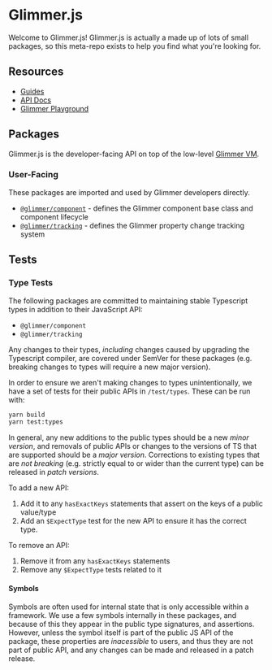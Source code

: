 # Glimmer.js

Welcome to Glimmer.js! Glimmer.js is actually a made up of lots of small
packages, so this meta-repo exists to help you find what you're looking for.

## Resources

- [Guides](https://glimmerjs.com/guides)
- [API Docs](https://glimmerjs.com/api/)
- [Glimmer Playground](https://glimmer-playground.netlify.com)

## Packages

Glimmer.js is the developer-facing API on top of the low-level [Glimmer VM](https://github.com/glimmerjs/glimmer-vm).

### User-Facing

These packages are imported and used by Glimmer developers directly.

- [`@glimmer/component`] - defines the Glimmer component base class and component lifecycle
- [`@glimmer/tracking`] - defines the Glimmer property change tracking system

[`@glimmer/component`]: https://github.com/glimmerjs/glimmer.js/tree/master/packages/%40glimmer/component
[`@glimmer/tracking`]: https://github.com/glimmerjs/glimmer.js/tree/master/packages/%40glimmer/tracking

## Tests

### Type Tests

The following packages are committed to maintaining stable Typescript types in
addition to their JavaScript API:

* `@glimmer/component`
* `@glimmer/tracking`

Any changes to their types, _including_ changes caused by upgrading the
Typescript compiler, are covered under SemVer for these packages (e.g. breaking
changes to types will require a new major version).

In order to ensure we aren't making changes to types unintentionally, we have a
set of tests for their public APIs in `/test/types`. These can be run with:

```sh
yarn build
yarn test:types
```

In general, any new additions to the public types should be a new _minor version_,
and removals of public APIs or changes to the versions of TS that are supported
should be a _major version_. Corrections to existing types that are
_not breaking_ (e.g. strictly equal to or wider than the current type) can be
released in _patch versions_.

To add a new API:

1. Add it to any `hasExactKeys` statements that assert on the keys of a public
   value/type
2. Add an `$ExpectType` test for the new API to ensure it has the correct type.

To remove an API:

1. Remove it from any `hasExactKeys` statements
2. Remove any `$ExpectType` tests related to it

#### Symbols

Symbols are often used for internal state that is only accessible within a
framework. We use a few symbols internally in these packages, and because of
this they appear in the public type signatures, and assertions. However, unless
the symbol itself is part of the public JS API of the package, these properties
are _inacessible_ to users, and thus they are not part of public API, and any
changes can be made and released in a patch release.

